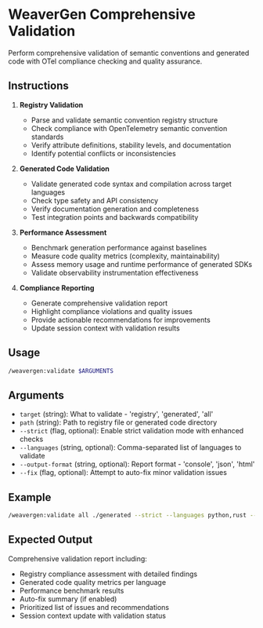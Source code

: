 # WeaverGen Comprehensive Validation

Perform comprehensive validation of semantic conventions and generated code with OTel compliance checking and quality assurance.

## Instructions

1. **Registry Validation**
   - Parse and validate semantic convention registry structure
   - Check compliance with OpenTelemetry semantic convention standards
   - Verify attribute definitions, stability levels, and documentation
   - Identify potential conflicts or inconsistencies

2. **Generated Code Validation**
   - Validate generated code syntax and compilation across target languages
   - Check type safety and API consistency
   - Verify documentation generation and completeness
   - Test integration points and backwards compatibility

3. **Performance Assessment**
   - Benchmark generation performance against baselines
   - Measure code quality metrics (complexity, maintainability)
   - Assess memory usage and runtime performance of generated SDKs
   - Validate observability instrumentation effectiveness

4. **Compliance Reporting**
   - Generate comprehensive validation report
   - Highlight compliance violations and quality issues
   - Provide actionable recommendations for improvements
   - Update session context with validation results

## Usage

```bash
/weavergen:validate $ARGUMENTS
```

## Arguments

- `target` (string): What to validate - 'registry', 'generated', 'all'
- `path` (string): Path to registry file or generated code directory
- `--strict` (flag, optional): Enable strict validation mode with enhanced checks
- `--languages` (string, optional): Comma-separated list of languages to validate
- `--output-format` (string, optional): Report format - 'console', 'json', 'html'
- `--fix` (flag, optional): Attempt to auto-fix minor validation issues

## Example

```bash
/weavergen:validate all ./generated --strict --languages python,rust --output-format html
```

## Expected Output

Comprehensive validation report including:
- Registry compliance assessment with detailed findings
- Generated code quality metrics per language
- Performance benchmark results
- Auto-fix summary (if enabled)
- Prioritized list of issues and recommendations
- Session context update with validation status